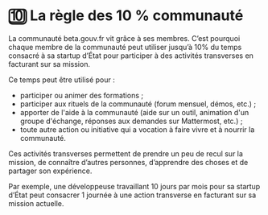 # 🔟 La règle des 10 % communauté

La communauté beta.gouv.fr vit grâce à ses membres. C’est pourquoi chaque membre de la communauté peut utiliser jusqu’à 10% du temps consacré à sa startup d’État pour participer à des activités transverses en facturant sur sa mission.

Ce temps peut être utilisé pour :&#x20;

* participer ou animer des formations ;
* participer aux rituels de la communauté (forum mensuel, démos, etc.) ;
* apporter de l'aide à la communauté (aide sur un outil, animation d'un groupe d'échange, réponses aux demandes sur Mattermost, etc.) ;
* toute autre action ou initiative qui a vocation à faire vivre et à nourrir la communauté.

Ces activités transverses permettent de prendre un peu de recul sur la mission, de connaître d’autres personnes, d’apprendre des choses et de partager son expérience.

Par exemple, une développeuse travaillant 10 jours par mois pour sa startup d’État peut consacrer 1 journée à une action transverse en facturant sur sa mission actuelle.
